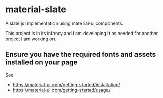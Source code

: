 # material-slate

A slate.js implementation using material-ui components.

This project is in its infancy and I am developing it as needed for another project I am working on.

## Ensure you have the required fonts and assets installed on your page

See:

- https://material-ui.com/getting-started/installation/
- https://material-ui.com/getting-started/usage/
